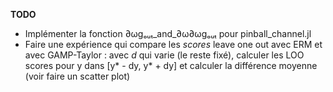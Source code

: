 **TODO**

- Implémenter la fonction ∂ωgₒᵤₜ_and_∂ω∂ωgₒᵤₜ pour pinball_channel.jl
- Faire une expérience qui compare les _scores_ leave one out avec ERM et avec GAMP-Taylor : avec $d$ qui varie (le reste fixé), calculer les LOO scores pour y dans [y* - dy, y* + dy] et calculer la différence moyenne (voir faire un scatter plot)